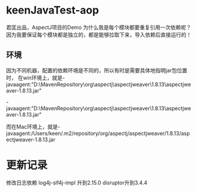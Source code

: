 # keenJavaTest-aop

君匡出品，AspectJ项目的Demo
为什么我是每个模块都要重复引用一次依赖呢？
因为我要保证每个模块都是独立的，都是能够拉取下来，导入依赖后直接运行的！

## 环境
因为不同机器，配置的依赖环境是不同的，所以有时是需要具体地指明jar包位置时，
在win环境上，就是-javaagent:"D:\MavenRepository\org\aspectj\aspectjweaver\1.8.13\aspectjweaver-1.8.13.jar"


-javaagent:"D:\MavenRepository\org\aspectj\aspectjweaver\1.8.13\aspectjweaver-1.8.13.jar"


而在Mac环境上，就是-javaagent:/Users/keen/.m2/repository/org/aspectj/aspectjweaver/1.8.13/aspectjweaver-1.8.13.jar

# 更新记录
修改日志依赖
log4j-slf4j-impl 升到2.15.0
disruptor升到3.4.4